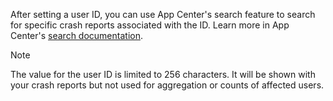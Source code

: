 After setting a user ID, you can use App Center's search feature to search for specific crash reports associated with the ID. Learn more in App Center's [search documentation](~/diagnostics/search.md). 

> [!NOTE]
> The value for the user ID is limited to 256 characters.
> It will be shown with your crash reports but not used for aggregation or counts of affected users.